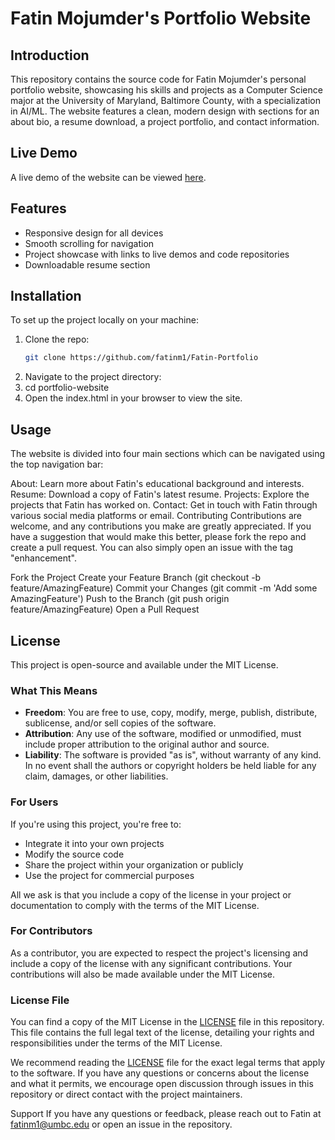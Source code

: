 # Fatin Mojumder's Portfolio Website

## Introduction

This repository contains the source code for Fatin Mojumder's personal portfolio website, showcasing his skills and projects as a Computer Science major at the University of Maryland, Baltimore County, with a specialization in AI/ML. The website features a clean, modern design with sections for an about bio, a resume download, a project portfolio, and contact information.

## Live Demo

A live demo of the website can be viewed [here](#).

## Features

- Responsive design for all devices
- Smooth scrolling for navigation
- Project showcase with links to live demos and code repositories
- Downloadable resume section

## Installation

To set up the project locally on your machine:

1. Clone the repo:
   ```bash
   git clone https://github.com/fatinm1/Fatin-Portfolio

2. Navigate to the project directory:
3. cd portfolio-website
4. Open the index.html in your browser to view the site.

## Usage

The website is divided into four main sections which can be navigated using the top navigation bar:

About: Learn more about Fatin's educational background and interests.
Resume: Download a copy of Fatin's latest resume.
Projects: Explore the projects that Fatin has worked on.
Contact: Get in touch with Fatin through various social media platforms or email.
Contributing
Contributions are welcome, and any contributions you make are greatly appreciated. If you have a suggestion that would make this better, please fork the repo and create a pull request. You can also simply open an issue with the tag "enhancement".

Fork the Project
Create your Feature Branch (git checkout -b feature/AmazingFeature)
Commit your Changes (git commit -m 'Add some AmazingFeature')
Push to the Branch (git push origin feature/AmazingFeature)
Open a Pull Request

## License

This project is open-source and available under the MIT License.

### What This Means

- **Freedom**: You are free to use, copy, modify, merge, publish, distribute, sublicense, and/or sell copies of the software.
- **Attribution**: Any use of the software, modified or unmodified, must include proper attribution to the original author and source.
- **Liability**: The software is provided "as is", without warranty of any kind. In no event shall the authors or copyright holders be held liable for any claim, damages, or other liabilities.

### For Users

If you're using this project, you're free to:

- Integrate it into your own projects
- Modify the source code
- Share the project within your organization or publicly
- Use the project for commercial purposes

All we ask is that you include a copy of the license in your project or documentation to comply with the terms of the MIT License.

### For Contributors

As a contributor, you are expected to respect the project's licensing and include a copy of the license with any significant contributions. Your contributions will also be made available under the MIT License.

### License File

You can find a copy of the MIT License in the [LICENSE](LICENSE.md) file in this repository. This file contains the full legal text of the license, detailing your rights and responsibilities under the terms of the MIT License.

We recommend reading the [LICENSE](LICENSE.md) file for the exact legal terms that apply to the software. If you have any questions or concerns about the license and what it permits, we encourage open discussion through issues in this repository or direct contact with the project maintainers.

Support
If you have any questions or feedback, please reach out to Fatin at fatinm1@umbc.edu or open an issue in the repository.

